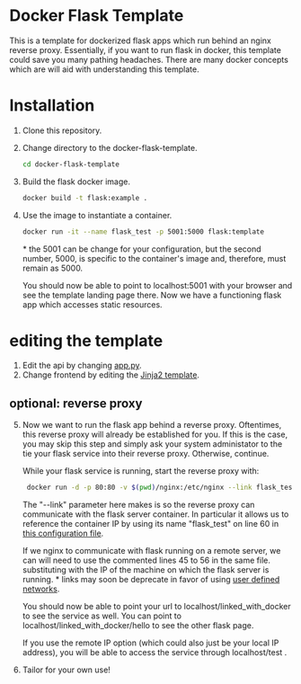 # Docker Flask Template

This is a template for dockerized flask apps which run behind an nginx reverse proxy. Essentially, if you want to run flask in docker, this template could save you many pathing headaches. There are many docker concepts which are will aid with understanding this template.

# Installation

1) Clone this repository.  
2) Change directory to the docker-flask-template.
    ```bash
    cd docker-flask-template
    ```
3) Build the flask docker image.
    ```bash
    docker build -t flask:example .
    ```  
4) Use the image to instantiate a container.
    ```bash
    docker run -it --name flask_test -p 5001:5000 flask:template
    ```
    \* the 5001 can be change for your configuration, but the second number, 5000, is specific to the container's image and, therefore, must remain as 5000.
     
    You should now be able to point to localhost:5001 with your browser and see the template landing page there. Now we have a functioning flask app which accesses static resources.

# editing the template

1) Edit the api by changing [app.py](app.py).
2) Change frontend by editing the [Jinja2 template](templates/home.html).


## optional: reverse proxy
    
5) Now we want to run the flask app behind a reverse proxy. Oftentimes, this reverse proxy will already be established for you. If this is the case, you may skip this step and simply ask your system administator to the tie your flask service into their reverse proxy. Otherwise, continue.
 
   While your flask service is running, start the reverse proxy with:
   ```bash
    docker run -d -p 80:80 -v $(pwd)/nginx:/etc/nginx --link flask_test:flask_test  nginx
   ``` 
   The "--link" parameter here makes is so the reverse proxy can communicate with the flask server container. In particular it allows us to reference the container IP by using its name "flask_test" on line 60 in [this configuration file](/nginx/conf.d/default.conf).
   
   If we nginx to communicate with flask running on a remote server, we can will need to use the commented lines 45 to 56 in the same file. substituting <your machine private ip> with the IP of the machine on which the flask server is running.
   \* links may soon be deprecate in favor of using [user defined networks](https://docs.docker.com/network/bridge/#manage-a-user-defined-bridge).
   
   You should now be able to point your url to localhost/linked_with_docker to see the service as well. You can point to localhost/linked_with_docker/hello to see the other flask page. 
   
   If you use the remote IP option (which could also just be your local IP address), you will be able to access the service through localhost/test .
   
6) Tailor for your own use! 
